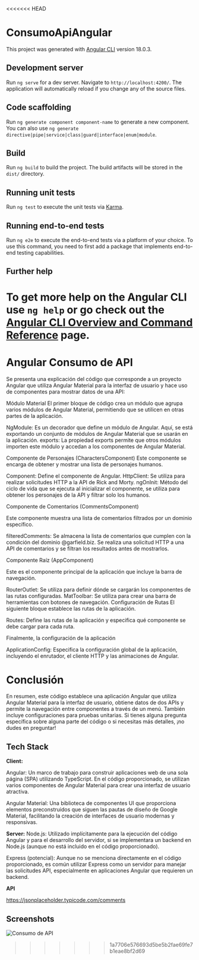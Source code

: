 <<<<<<< HEAD
# ConsumoApiAngular

This project was generated with [Angular CLI](https://github.com/angular/angular-cli) version 18.0.3.

## Development server

Run `ng serve` for a dev server. Navigate to `http://localhost:4200/`. The application will automatically reload if you change any of the source files.

## Code scaffolding

Run `ng generate component component-name` to generate a new component. You can also use `ng generate directive|pipe|service|class|guard|interface|enum|module`.

## Build

Run `ng build` to build the project. The build artifacts will be stored in the `dist/` directory.

## Running unit tests

Run `ng test` to execute the unit tests via [Karma](https://karma-runner.github.io).

## Running end-to-end tests

Run `ng e2e` to execute the end-to-end tests via a platform of your choice. To use this command, you need to first add a package that implements end-to-end testing capabilities.

## Further help

To get more help on the Angular CLI use `ng help` or go check out the [Angular CLI Overview and Command Reference](https://angular.dev/tools/cli) page.
=======
# Angular Consumo de API

Se presenta una explicación del código  que corresponde a un proyecto Angular que utiliza Angular Material para la interfaz de usuario y hace uso de componentes para mostrar datos de una API:

Módulo Material
El primer bloque de código crea un módulo que agrupa varios módulos de Angular Material, permitiendo que se utilicen en otras partes de la aplicación.

NgModule: Es un decorador que define un módulo de Angular. Aquí, se está exportando un conjunto de módulos de Angular Material que se usarán en la aplicación.
exports: La propiedad exports permite que otros módulos importen este módulo y accedan a los componentes de Angular Material.

Componente de Personajes (CharactersComponent)
Este componente se encarga de obtener y mostrar una lista de personajes humanos.

Component: Define el componente de Angular.
HttpClient: Se utiliza para realizar solicitudes HTTP a la API de Rick and Morty.
ngOnInit: Método del ciclo de vida que se ejecuta al inicializar el componente, se utiliza para obtener los personajes de la API y filtrar solo los humanos.

Componente de Comentarios (CommentsComponent)

Este componente muestra una lista de comentarios filtrados por un dominio específico.

filteredComments: Se almacena la lista de comentarios que cumplen con la condición del dominio @garfield.biz.
Se realiza una solicitud HTTP a una API de comentarios y se filtran los resultados antes de mostrarlos.

Componente Raíz (AppComponent)

Este es el componente principal de la aplicación que incluye la barra de navegación.

RouterOutlet: Se utiliza para definir dónde se cargarán los componentes de las rutas configuradas.
MatToolbar: Se utiliza para crear una barra de herramientas con botones de navegación.
Configuración de Rutas
El siguiente bloque establece las rutas de la aplicación.

Routes: Define las rutas de la aplicación y especifica qué componente se debe cargar para cada ruta.

Finalmente, la configuración de la aplicación

ApplicationConfig: Especifica la configuración global de la aplicación, incluyendo el enrutador, el cliente HTTP y las animaciones de Angular.

# Conclusión

En resumen, este código establece una aplicación Angular que utiliza Angular Material para la interfaz de usuario, obtiene datos de dos APIs y permite la navegación entre componentes a través de un menú. También incluye configuraciones para pruebas unitarias. Si tienes alguna pregunta específica sobre alguna parte del código o si necesitas más detalles, ¡no dudes en preguntar!
## Tech Stack

**Client:**

Angular: Un marco de trabajo para construir aplicaciones web de una sola página (SPA) utilizando TypeScript. En el código proporcionado, se utilizan varios componentes de Angular Material para crear una interfaz de usuario atractiva.

Angular Material: Una biblioteca de componentes UI que proporciona elementos preconstruidos que siguen las pautas de diseño de Google Material, facilitando la creación de interfaces de usuario modernas y responsivas.

**Server:**
Node.js: Utilizado implícitamente para la ejecución del código Angular y para el desarrollo del servidor, si se implementara un backend en Node.js (aunque no está incluido en el código proporcionado).

Express (potencial): Aunque no se menciona directamente en el código proporcionado, es común utilizar Express como un servidor para manejar las solicitudes API, especialmente en aplicaciones Angular que requieren un backend.

**API**

https://jsonplaceholder.typicode.com/comments


## Screenshots

![Consumo de API](DAWII_T3_HUAMANCHUMO_CORTAVIARTE_MANUEL_ALEJANDRO/src/img/Api.png.)


>>>>>>> 1a7706e576693d5be5b2fae69fe7b1eae8bf2d69
